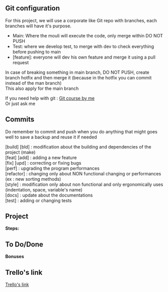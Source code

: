 ##  **Git configuration**

For this project, we will use a corporate like Git repo with branches, each branches will have it's purpose.

* Main: Where the mouli will execute the code, only merge within DO NOT PUSH
* Test: where we develop test, to merge with dev to check everything before pushing to main
* [feature]: everyone will dev his own feature and merge it using a pull request

In case of breaking something in main branch, DO NOT PUSH, create branch hotfix and then merge it (because in the hotfix you can commit instead of the man branch)  
This also apply for the main branch

If you need help with git : [Git course by me](https://www.canva.com/design/DAGgfwSCgPc/goCja-JEPHb2s3MRiMo2ow/edit?utm_content=DAGgfwSCgPc&utm_campaign=designshare&utm_medium=link2&utm_source=sharebutton)  
Or just ask me


## **Commits**

Do remember to commit and push when you do anything that might goes well to save a backup and reuse it if needed  

[build] [bld] : modification about the building and dependencies of the project (make)  
[feat] [add] : adding a new feature  
[fix] [upd] : correcting or fixing bugs  
[perf] : upgrading the program performances  
[refactor] : changing only about NON functional changing or performances (ex : new sorting methods)  
[style] : modification only about non functional and only ergonomically uses (indentation, space, variable's name)  
[docs] : update about the documentations  
[test] : adding or changing tests  


## **Project**

**Steps:**  


## **To Do/Done**


**Bonuses**


## **Trello's link**

[Trello's link](https://trello.com/invite/b/67fe1ea7899db1c0d6b29c40/ATTI3ce14c0039f72dc5986f928d6857dbaa3D07FEAE/42sh)